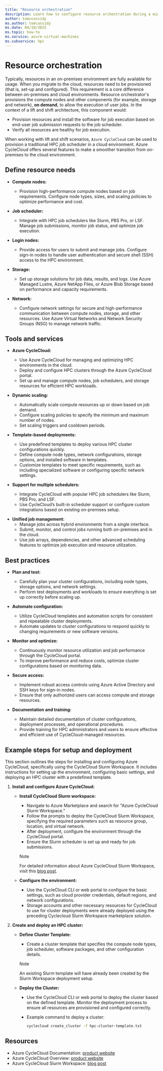 ```yaml
---
title: "Resource orchestration"
description: Learn how to configure resource orchestration during a migration of high performance computing architecture.
author: tomvcassidy
ms.author: tomcassidy
ms.date: 04/10/2025
ms.topic: how-to
ms.service: azure-virtual-machines
ms.subservice: hpc
---
```


# Resource orchestration

Typically, resources in an on-premises environment are fully available for usage. When you migrate to the cloud, resources need to be provisioned (that is, set-up and configured). This requirement is a core difference between on-premises and cloud environments. Resource orchestrator's provisions the compute nodes and other components (for example, storage and network), **on demand**, to allow the execution of user jobs. In the context of a lift and shift architecture, this component would:

- Provision resources and install the software for job execution based on end-user job submission requests to the job scheduler.
- Verify all resources are healthy for job execution.

When working with lift and shift scenarios, `Azure CycleCloud` can be used to provision a traditional HPC job scheduler in a cloud environment. Azure CycleCloud offers several features to make a smoother transition from on-premises to the cloud environment.

## Define resource needs

* **Compute nodes:**
  - Provision high-performance compute nodes based on job requirements. Configure node types, sizes, and scaling policies to optimize performance and cost.

* **Job scheduler:**
  - Integrate with HPC job schedulers like Slurm, PBS Pro, or LSF. Manage job submissions, monitor job status, and optimize job execution.

* **Login nodes:**
  - Provide access for users to submit and manage jobs. Configure sign-in nodes to handle user authentication and secure shell (SSH) access to the HPC environment.

* **Storage:**
  - Set up storage solutions for job data, results, and logs. Use Azure Managed Lustre, Azure NetApp Files, or Azure Blob Storage based on performance and capacity requirements.

* **Network:**
  - Configure network settings for secure and high-performance communication between compute nodes, storage, and other resources. Use Azure Virtual Networks and Network Security Groups (NSG) to manage network traffic.

## Tools and services

* **Azure CycleCloud:**
  - Use Azure CycleCloud for managing and optimizing HPC environments in the cloud.
  - Deploy and configure HPC clusters through the Azure CycleCloud portal.
  - Set up and manage compute nodes, job schedulers, and storage resources for efficient HPC workloads.

* **Dynamic scaling:**
  - Automatically scale compute resources up or down based on job demand.
  - Configure scaling policies to specify the minimum and maximum number of nodes.
  - Set scaling triggers and cooldown periods.

* **Template-based deployments:**
  - Use predefined templates to deploy various HPC cluster configurations quickly.
  - Define compute node types, network configurations, storage options, and installed software in templates.
  - Customize templates to meet specific requirements, such as including specialized software or configuring specific network settings.

* **Support for multiple schedulers:**
  - Integrate CycleCloud with popular HPC job schedulers like Slurm, PBS Pro, and LSF.
  - Use CycleCloud’s built-in scheduler support or configure custom integrations based on existing on-premises setup.

- **Unified job management:**
  - Manage jobs across hybrid environments from a single interface.
  - Submit, monitor, and control jobs running both on-premises and in the cloud.
  - Use job arrays, dependencies, and other advanced scheduling features to optimize job execution and resource utilization.

## Best practices

* **Plan and test:**
  - Carefully plan your cluster configurations, including node types, storage options, and network settings.
  - Perform test deployments and workloads to ensure everything is set up correctly before scaling up.

* **Automate configuration:**
  - Utilize CycleCloud templates and automation scripts for consistent and repeatable cluster deployments.
  - Automate updates to cluster configurations to respond quickly to changing requirements or new software versions.

* **Monitor and optimize:**
  - Continuously monitor resource utilization and job performance through the CycleCloud portal.
  - To improve performance and reduce costs, optimize cluster configurations based on monitoring data.

* **Secure access:**
  - Implement robust access controls using Azure Active Directory and SSH keys for sign-in nodes.
  - Ensure that only authorized users can access compute and storage resources.

* **Documentation and training:**
  - Maintain detailed documentation of cluster configurations, deployment processes, and operational procedures.
  - Provide training for HPC administrators and users to ensure effective and efficient use of CycleCloud-managed resources.

## Example steps for setup and deployment

This section outlines the steps for installing and configuring Azure CycleCloud, specifically using the CycleCloud Slurm Workspace. It includes instructions for setting up the environment, configuring basic settings, and deploying an HPC cluster with a predefined template.

1. **Install and configure Azure CycleCloud:**

   - **Install CycleCloud Slurm workspace:**

      - Navigate to Azure Marketplace and search for "Azure CycleCloud Slurm Workspace."
      - Follow the prompts to deploy the CycleCloud Slurm Workspace, specifying the required parameters such as resource group, location, and virtual network.
      - After deployment, configure the environment through the CycleCloud portal.
      - Ensure the Slurm scheduler is set up and ready for job submissions.

      > [!NOTE]
      > For detailed information about Azure CycleCloud Slurm Workspace, visit this [blog post](https://techcommunity.microsoft.com/t5/azure-high-performance-computing/introducing-azure-cyclecloud-slurm-workspace-preview/ba-p/4158433).

   - **Configure the environment:**
     - Use the CycleCloud CLI or web portal to configure the basic settings, such as cloud provider credentials, default regions, and network configurations.
     - Storage accounts and other necessary resources for CycleCloud to use for cluster deployments were already deployed using the preceding Cyclecloud Slurm Workspace marketplace solution.

2. **Create and deploy an HPC cluster:**

   - **Define Cluster Template:**
     - Create a cluster template that specifies the compute node types, job scheduler, software packages, and other configuration details.

     > [!NOTE]
     > An existing Slurm template will have already been created by the Slurm Workspace deployment setup.

   - **Deploy the Cluster:**
     - Use the CycleCloud CLI or web portal to deploy the cluster based on the defined template. Monitor the deployment process to ensure all resources are provisioned and configured correctly.
     - Example command to deploy a cluster:

       ```bash
       cyclecloud create_cluster -f hpc-cluster-template.txt
       ```

## Resources

- Azure CycleCloud Documentation: [product website](/azure/cyclecloud/?view=cyclecloud-8&preserve-view=true)
- Azure CycleCloud Overview: [product website](/azure/cyclecloud/overview?view=cyclecloud-8&preserve-view=true)
- Azure CycleCloud Slurm Workspace: [blog post](https://techcommunity.microsoft.com/t5/azure-high-performance-computing/introducing-azure-cyclecloud-slurm-workspace-preview/ba-p/4158433)

